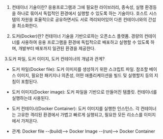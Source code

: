 1. 컨테이너 기술이란?
응용프로그램과 그에 필요한 라이브러리, 종속성, 실행 환경등을 하나로 묶어서 독립적인 환경에서 실행할 수 있도록 하는 기술이다. 호스트 시스템의 자원을 효율적으로 공유하면서도 서로 격리되어있어 다른 컨테이너와의 간섭을 최소화한다. 

2. 도커(Docker)란?
컨테이너 기술을 기반으로하는 오픈소스 플랫폼. 경량의 컨테이너를 사용하여 응용 프로그램을 환경에 독립적으로 배포하고 실행할 수 있도록 하며, 개발부터 배포까지 일관된 환경을 제공한다.

3.도커 파일, 도커 이미지, 도커 컨테이너의 개념과 관계?
- 도커 파일(Docker file): 도커 이미지를 생성하기 위한 스크립트 파일. 참조할 베이스 이미지, 필요한 패키지나 의존성, 어떤 애플리케이션을 빌드 및 실행할지 등의 지침이 포함된다.
- 도커 이미지(Docker image): 도커 파일을 기반으로 만들어진 템플릿. 컨테이너를 실행하는데 사용된다.
- 도커 컨테이너(Docker Container): 도커 이미지를 실행한 인스턴스. 각 컨테이너는 고유한 격리된 환경에서 가볍고 빠르게 실행되고, 필요한 모든 리소스를 이미지에서 가져온다.

- 관계: Docker file --(build)--> Docker Image --(run)--> Docker Container
